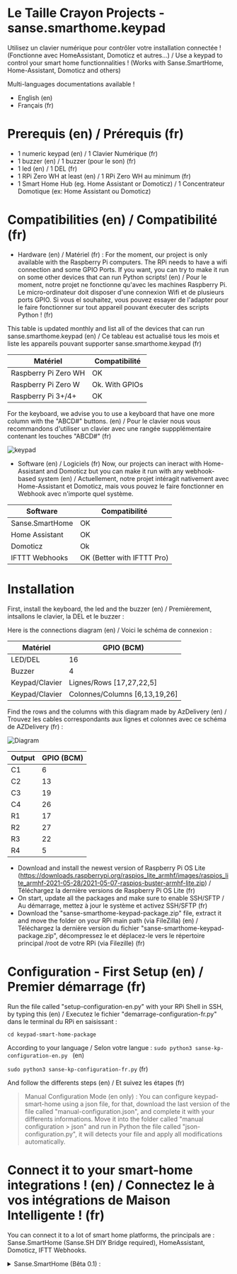 # Le Taille Crayon Projects - sanse.smarthome.keypad
Utilisez un clavier numérique pour contrôler votre installation connectée ! (Fonctionne avec HomeAssistant, Domoticz et autres...) / Use a keypad to control your smart home functionnalities ! (Works with Sanse.SmartHome, Home-Assistant, Domoticz and others)

Multi-languages documentations available !
- English (en)
- Français (fr)

# Prerequis (en) / Prérequis (fr)

- 1 numeric keypad (en) / 1 Clavier Numérique (fr)
- 1 buzzer (en) / 1 buzzer (pour le son) (fr)
- 1 led (en) / 1 DEL (fr)
- 1 RPi Zero WH at least (en) / 1 RPi Zero WH au minimum (fr)
- 1 Smart Home Hub (eg. Home Assistant or Domoticz) / 1 Concentrateur Domotique (ex: Home Assistant ou Domoticz)

# Compatibilities (en) / Compatibilité (fr)

- Hardware (en) / Matériel (fr) :
 For the moment, our project is only available with the Raspberry Pi computers. The RPi needs to have a wifi connection and some GPIO Ports. If you want, you can try to make it run on some other devices that can run Python scripts! (en) / Pour le moment, notre projet ne fonctionne qu'avec les machines Raspberry Pi. Le micro-ordinateur doit disposer d'une connexion Wifi et de plusieurs ports GPIO. Si vous el souhaitez, vous pouvez essayer de l'adapter pour le faire fonctionner sur tout appareil pouvant éxecuter des scripts Python !   (fr)

This table is updated monthly and list all of the devices that can run sanse.smarthome.keypad (en) / Ce tableau est actualisé tous les mois et liste les appareils pouvant supporter sanse.smarthome.keypad (fr)

 | Matériel  | Compatibilité |
 | ------------- | ------------- |
 | Raspberry Pi Zero WH  | OK  |
 | Raspberry Pi Zero W  | Ok. With GPIOs  |
 | Raspberry Pi 3+/4+ | OK |

For the keyboard, we advise you to use a keyboard that have one more column with the "ABCD#" buttons. (en) / Pour le clavier nous vous recommandons d'utiliser un clavier avec une rangée suppplémentaire contenant les touches "ABCD#" (fr)

![keypad](https://protosupplies.com/wp-content/uploads/2017/11/Membrane-Keypad-4-x-4.jpg)

- Software (en) / Logiciels (fr)
 Now, our projects can ineract with Home-Assistant and Domoticz but you can make it run with any webhook-based system (en) / Actuellement, notre projet intéragit nativement avec Home-Assistant et Domoticz, mais vous pouvez le faire fonctionner en Webhook avec n'importe quel système.

 | Software  | Compatibilité |
 | ------------- | ------------- |
 | Sanse.SmartHome| OK |
 | Home Assistant  | OK  |
 | Domoticz  | Ok |
 | IFTTT Webhooks | OK (Better with IFTTT Pro) |
 
 # Installation
 
 First, install the keyboard, the led and the buzzer (en) / Premièrement, intsallons le clavier, la DEL et le buzzer :
 
 Here is the connections diagram (en) / Voici le schéma de connexion :
 
  | Matériel | GPIO (BCM) |
 | ------------- | ------------- |
 | LED/DEL  | 16  |
 | Buzzer  | 4 |
 | Keypad/Clavier | Lignes/Rows [17,27,22,5] |
 | Keypad/Clavier | Colonnes/Columns [6,13,19,26] |
 
 Find the rows and the columns with this diagram made by AzDelivery (en) / Trouvez les cables correspondants aux lignes et colonnes avec ce schéma de AZDelivery (fr) :
 
 ![Diagram](https://images-na.ssl-images-amazon.com/images/I/61ih6z9E3NL._SL1500_.jpg)
 
 | Output | GPIO (BCM) |
 | ------------- | ------------- |
 | C1  | 6  |
 | C2  | 13 |
 | C3 | 19 |
 | C4 | 26 |
 | R1 | 17 |
 | R2 | 27 |
 | R3 | 22 |
 | R4 | 5 |
 
 - Download and install the newest version of Raspberry Pi OS Lite (https://downloads.raspberrypi.org/raspios_lite_armhf/images/raspios_lite_armhf-2021-05-28/2021-05-07-raspios-buster-armhf-lite.zip) / Téléchargez la dernière versions de Raspberry Pi OS Lite (fr)
 - On start, update all the packages and make sure to enable SSH/SFTP / Au démarrage, mettez à jour le système et activez SSH/SFTP (fr)
 - Download the "sanse-smarthome-keypad-package.zip" file, extract it and move the folder on your RPi main path (via FileZilla) (en) / Téléchargez la dernière version du fichier "sanse-smarthome-keypad-package.zip", décompressez le et déplacez-le vers le répertoire principal /root de votre RPi (via Filezille) (fr)


# Configuration - First Setup (en) / Premier démarrage (fr)
Run the file called "setup-configuration-en.py" with your RPi Shell in SSH, by typing this (en) / Executez le fichier "demarrage-configuration-fr.py" dans le terminal du RPi en saisissant :

 `cd keypad-smart-home-package` 
 
 According to your language / Selon votre langue : 
`sudo python3 sanse-kp-configuration-en.py ` (en)

`sudo python3 sanse-kp-configuration-fr.py` (fr)

And follow the differents steps (en) / Et suivez les étapes (fr)

> Manual Configuration Mode (en only) : You can configure keypad-smart-home using a json file, for that, download the last version of the file called "manual-configuration.json", and complete it with your differents informations. Move it into the folder called "manual configuration > json" and run in Python the file called "json-configuration.py", it will detects your file and apply all modifications automatically.

# Connect it to your smart-home integrations ! (en) / Connectez le à vos intégrations de Maison Intelligente ! (fr)
You can connect it to a lot of smart home platforms, the principals are : Sanse.SmartHome (Sanse.SH DIY Bridge required), HomeAssistant, Domoticz, IFTT Webhooks.

<details>
  <summary>Sanse.SmartHome (Bêta 0.1) :</summary>
  ## What is that ? / C'est quoi ?

  Sanse.SH is a smart home platform project that is 100% running in Python, so it can run on a lot of devices without using big performances. (en) / Sanse.SH est un projet de de   plateforme domotique qui fonctionne à 100% en Python, il peut être utilisé sur une majorité d'appareils sans utiliser beaucoup de performances. (fr)
  
  ## Prerequis
  
  1. A Sanse.SmartHome DIY Bridge (en) / Un concentrateur domotique DIY Sanse.SmartHome (fr)
  2. An operational Sanse.SH system (en) / Un système opérationnel Sanse.SH (fr)
  > !!UPCOMING!! - For the moment, Sanse.SH is on beta deployement and only some users can have access to it. We are working to improve the project and deploy it to all the         users that are interested by this project. (en) / Pour le moment, Sanse.SH est en phase de développement bêta et est en accès limité. Nous travaillons à développer ce projet     et à le rendre disponible à tous ceux interressés par ce projet ! (fr)
</details>
